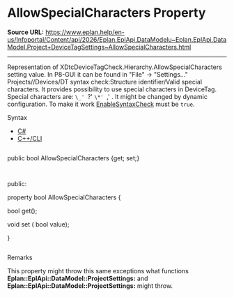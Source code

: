 # AllowSpecialCharacters Property

**Source URL:** https://www.eplan.help/en-us/Infoportal/Content/api/2026/Eplan.EplApi.DataModelu~Eplan.EplApi.DataModel.Project+DeviceTagSettings~AllowSpecialCharacters.html

---

Representation of XDtcDeviceTagCheck.Hierarchy.AllowSpecialCharacters setting value. In P8-GUI it can be found in "File" -> "Settings..." Projects/<project>/Devices/DT syntax check:Structure identifier/Valid special characters. It provides possibility to use special characters in DeviceTag. Special characters are: `\_' `?' `\*' `,' . It might be changed by dynamic configuration. To make it work [EnableSyntaxCheck](Eplan.EplApi.DataModelu~Eplan.EplApi.DataModel.Project+DeviceTagSettings~EnableSyntaxCheck.html) must be `true`.

Syntax

- [C#](#i-syntax-CS)
- [C++/CLI](#i-syntax-CPP2005)

```
```
public bool AllowSpecialCharacters {get; set;}
```
```

```
```
public:

property bool AllowSpecialCharacters {

   bool get();

   void set (    bool value);

}
```
```

Remarks

This property might throw this same exceptions what functions **Eplan::EplApi::DataModel::ProjectSettings:** and **Eplan::EplApi::DataModel::ProjectSettings:** might throw.
